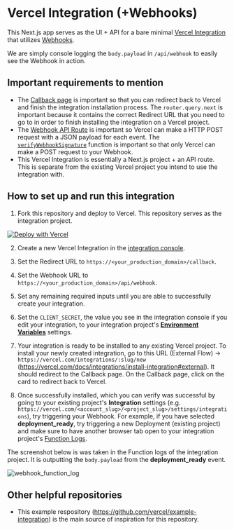 # Vercel Integration (+Webhooks)

This Next.js app serves as the UI + API for a bare minimal [Vercel Integration](https://vercel.com/docs/integrations) that utilizes [Webhooks](https://vercel.com/docs/integrations/webhooks-overview).

We are simply console logging the `body.payload` in `/api/webhook` to easily see the Webhook in action.

## Important requirements to mention

- The [Callback page](https://github.com/samsisle/vercel-integration/blob/main/pages/callback.tsx) is important so that you can redirect back to Vercel and finish the integration installation process. The `router.query.next` is important because it contains the correct Redirect URL that you need to go to in order to finish installing the integration on a Vercel project.
- The [Webhook API Route](https://github.com/samsisle/vercel-integration/blob/main/pages/api/webhook.ts) is important so Vercel can make a HTTP POST request with a JSON payload for each event. The [`verifyWebhookSignature`](https://github.com/samsisle/vercel-integration/blob/main/utils/verify-webhook-signature.ts) function is important so that only Vercel can make a POST request to your Webhook.
- This Vercel Integration is essentially a Next.js project + an API route. This is separate from the existing Vercel project you intend to use the integration with.

## How to set up and run this integration

1. Fork this repository and deploy to Vercel. This repository serves as the integration project.

[![Deploy with Vercel](https://vercel.com/button)](https://vercel.com/new/project?template=https://github.com/samsisle/vercel-integration)

2. Create a new Vercel Integration in the [integration console](https://vercel.com/dashboard/integrations/console).

3. Set the Redirect URL to `https://<your_production_domain>/callback`.

4. Set the Webhook URL to `https://<your_production_domain>/api/webhook`.

5. Set any remaining required inputs until you are able to successfully create your integration.

6. Set the `CLIENT_SECRET`, the value you see in the integration console if you edit your integration, to your integration project's [**Environment Variables**](https://vercel.com/docs/concepts/projects/environment-variables) settings.

7. Your integration is ready to be installed to any existing Vercel project. To install your newly created integration, go to this URL (External Flow) → `https://vercel.com/integrations/:slug/new` (https://vercel.com/docs/integrations/install-integration#external). It should redirect to the Callback page. On the Callback page, click on the card to redirect back to Vercel.

8. Once successfully installed, which you can verify was successful by going to your existing project's **Integration** settings (e.g. `https://vercel.com/<account_slug>/<project_slug>/settings/integrations`), try triggering your Webhook. For example, if you have selected **deployment_ready**, try triggering a new Deployment (existing project) and make sure to have another browser tab open to your integration project's [Function Logs](https://vercel.com/docs/concepts/deployments/logs#function-logs).

The screenshot below is was taken in the Function logs of the integration project. It is outputting the `body.payload` from the **deployment_ready** event.

![webhook_function_log](https://integration.msisle.im/webhook_function_log.jpg)

## Other helpful repositories

- This example respository (https://github.com/vercel/example-integration) is the main source of inspiration for this repository.
